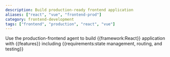 ```yaml
---
description: Build production-ready frontend application
aliases: ["react", "vue", "frontend-prod"]
category: frontend-development
tags: ["frontend", "production", "react", "vue"]
---
```


Use the production-frontend agent to build {{framework:React}} application with {{features}} including {{requirements:state management, routing, and testing}}